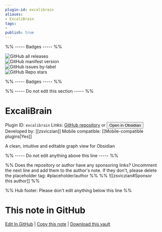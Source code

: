 ```yaml
---
plugin-id: excalibrain
aliases:
- ExcaliBrain
tags: 
- 
publish: true
---
```


%% ----- Badges ----- %%

![GitHub all releases](https://img.shields.io/github/downloads/zsviczian/excalibrain/total?color=573E7A&logo=github&style=for-the-badge)   
![GitHub manifest version](https://img.shields.io/github/manifest-json/v/zsviczian/excalibrain?color=573E7A&logo=github&style=for-the-badge)   
![GitHub issues by-label](https://img.shields.io/github/issues/zsviczian/excalibrain/help%20wanted?color=573E7A&logo=github&style=for-the-badge)   
![GitHub Repo stars](https://img.shields.io/github/stars/zsviczian/excalibrain?color=573E7A&logo=github&style=for-the-badge)

%% ----- Badges ----- %%

%% ----- Do not edit this section ----- %%

# ExcaliBrain

Plugin ID: `excalibrain`
Links: [GitHub repository](https://github.com/zsviczian/excalibrain) or [<button id=HH>Open in Obsidian</button>](obsidian://show-plugin?id=excalibrain)
Developed by: [[zsviczian]]
Mobile compatible: [[Mobile-compatible plugins|Yes]]

A clean, intuitive and editable graph view for Obsidian

%% ----- Do not edit anything above this line ----- %% 

%% Does the repository or author have any sponsoring links? Uncomment the next line and add them to the author's note. If they don't, please delete the placeholder tag: #placeholder/author %%
%% ![[zsviczian#Sponsor this author]] %%

%% Hub footer: Please don't edit anything below this line %%

# This note in GitHub

<span class="git-footer">[Edit In GitHub](https://github.dev/obsidian-community/obsidian-hub/blob/main/02%20-%20Community%20Expansions/02.05%20All%20Community%20Expansions/Plugins/excalibrain.md "git-hub-edit-note") | [Copy this note](https://raw.githubusercontent.com/obsidian-community/obsidian-hub/main/02%20-%20Community%20Expansions/02.05%20All%20Community%20Expansions/Plugins/excalibrain.md "git-hub-copy-note") | [Download this vault](https://github.com/obsidian-community/obsidian-hub/archive/refs/heads/main.zip "git-hub-download-vault") </span>
